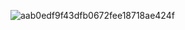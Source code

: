 ![aab0edf9f43dfb0672fee18718ae424f](https://user-images.githubusercontent.com/87923556/137586547-6055c0d3-a0a4-43ec-855a-fb7974324d97.png)
